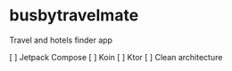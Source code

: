 # busbytravelmate
Travel and hotels finder app

[ ] Jetpack Compose
[ ] Koin
[ ] Ktor
[ ] Clean architecture
